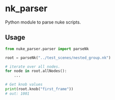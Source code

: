 nk_parser
=======
Python module to parse nuke scripts.

## Usage

```python
from nuke_parser.parser import parseNk

root = parseNk("../test_scenes/nested_group.nk")

# iterate over all nodes.
for node in root.allNodes():
    ...

# Get knob values
print(root.knob("first_frame"))
# out: 1001


```

